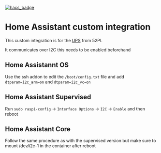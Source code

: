 [![hacs_badge](https://img.shields.io/badge/HACS-Custom-41BDF5.svg?style=for-the-badge)](https://github.com/hacs/integration)
# Home Assistant custom integration

This custom integration is for the [UPS](https://wiki.52pi.com/index.php/EP-0136) from 52PI.

It communicates over I2C this needs to be enabled beforehand
## Home Assistannt OS
Use the ssh addon to edit the `/boot/config.txt` file and add `dtparam=i2c_arm=on` and `dtparam=i2c_vc=on`
## Home Assistant Supervised
Run `sudo raspi-config` -> `Interface Options` -> `I2C` -> `Enable` and then reboot
## Home Assistant Core
Follow the same procedure as with the supervised version but make sure to mount /dev/i2c-1 in the container after reboot
